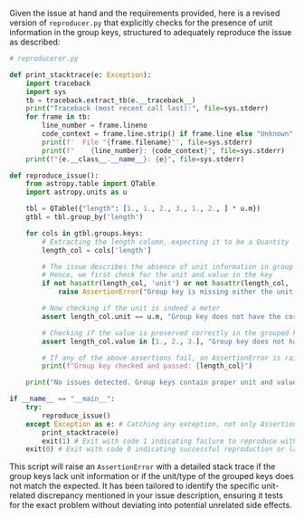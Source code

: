 Given the issue at hand and the requirements provided, here is a revised version of `reproducer.py` that explicitly checks for the presence of unit information in the group keys, structured to adequately reproduce the issue as described:

```python
# reproducerer.py

def print_stacktrace(e: Exception):
    import traceback
    import sys
    tb = traceback.extract_tb(e.__traceback__)
    print("Traceback (most recent call last):", file=sys.stderr)
    for frame in tb:
        line_number = frame.lineno
        code_context = frame.line.strip() if frame.line else "Unknown"
        print(f'  File "{frame.filename}"', file=sys.stderr)
        print(f"    {line_number}: {code_context}", file=sys.stderr)
    print(f"{e.__class__.__name__}: {e}", file=sys.stderr)

def reproduce_issue():
    from astropy.table import QTable
    import astropy.units as u

    tbl = QTable({"length": [1., 1., 2., 3., 1., 2., ] * u.m})
    gtbl = tbl.group_by('length')

    for cols in gtbl.groups.keys:
        # Extracting the length column, expecting it to be a Quantity
        length_col = cols['length']

        # The issue describes the absence of unit information in group keys
        # Hence, we first check for the unit and value in the key
        if not hasattr(length_col, 'unit') or not hasattr(length_col, 'value'):
            raise AssertionError("Group key is missing either the unit or the value attribute")

        # Now checking if the unit is indeed a meter
        assert length_col.unit == u.m, "Group key does not have the correct unit"

        # Checking if the value is preserved correctly in the grouped keys
        assert length_col.value in [1., 2., 3.], "Group key does not have the correct value"

        # If any of the above assertions fail, an AssertionError is raised
        print(f"Group key checked and passed: {length_col}")

    print("No issues detected. Group keys contain proper unit and value.")

if __name__ == "__main__":
    try:
        reproduce_issue()
    except Exception as e: # Catching any exception, not only AssertionError
        print_stacktrace(e)
        exit(1) # Exit with code 1 indicating failure to reproduce without exceptions
    exit(0) # Exit with code 0 indicating successful reproduction or lack of issue presence
```

This script will raise an `AssertionError` with a detailed stack trace if the group keys lack unit information or if the unit/type of the grouped keys does not match the expected. It has been tailored to identify the specific unit-related discrepancy mentioned in your issue description, ensuring it tests for the exact problem without deviating into potential unrelated side effects.